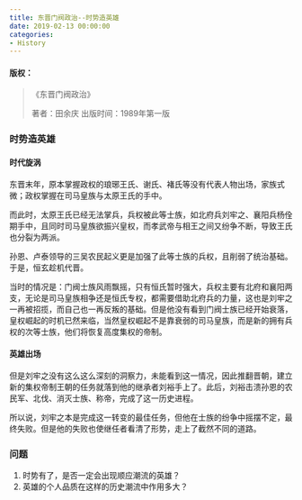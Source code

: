 ```yaml
---
title: 东晋门阀政治--时势造英雄
date: 2019-02-13 00:00:00
categories:
- History
---
```

#### 版权：

> 《东晋门阀政治》
>
> 著者：田余庆
> 出版时间：1989年第一版

### 时势造英雄

#### 时代旋涡

东晋末年，原本掌握政权的琅琊王氏、谢氏、褚氏等没有代表人物出场，家族式微；政权掌握在司马皇族与太原王氏的手中。  

而此时，太原王氏已经无法掌兵，兵权被此等士族，如北府兵刘牢之、襄阳兵杨佺期手中，且同时司马皇族欲振兴皇权，而孝武帝与相王之间又纷争不断，导致王氏也分裂为两派。  

孙恩、卢泰领导的三吴农民起义更是加强了此等士族的兵权，且削弱了统治基础。于是，恒玄趁机代晋。  

当时的情况是：门阀士族风雨飘摇，只有恒氏暂时强大，兵权主要有北府和襄阳两支，无论是司马皇族相争还是恒氏专权，都需要借助北府兵的力量，这也是刘牢之一再被招揽，而自己也一再反叛的基础。但是他没有看到门阀士族已经开始衰落，皇权崛起的时机已然来临，当然皇权崛起不是靠衰弱的司马皇族，而是新的拥有兵权的次等士族，他们将恢复高度集权的帝制。  

#### 英雄出场
但是刘牢之没有这么这么深刻的洞察力，未能看到这一情况，因此推翻晋朝，建立新的集权帝制王朝的任务就落到他的继承者刘裕手上了。此后，刘裕击溃孙恩的农民军、北伐、消灭士族、称帝，完成了这一历史进程。  

所以说，刘牢之本是完成这一转变的最佳任务，但他在士族的纷争中摇摆不定，最终失败。但是他的失败也使继任者看清了形势，走上了截然不同的道路。

### 问题
1. 时势有了，是否一定会出现顺应潮流的英雄？
2. 英雄的个人品质在这样的历史潮流中作用多大？